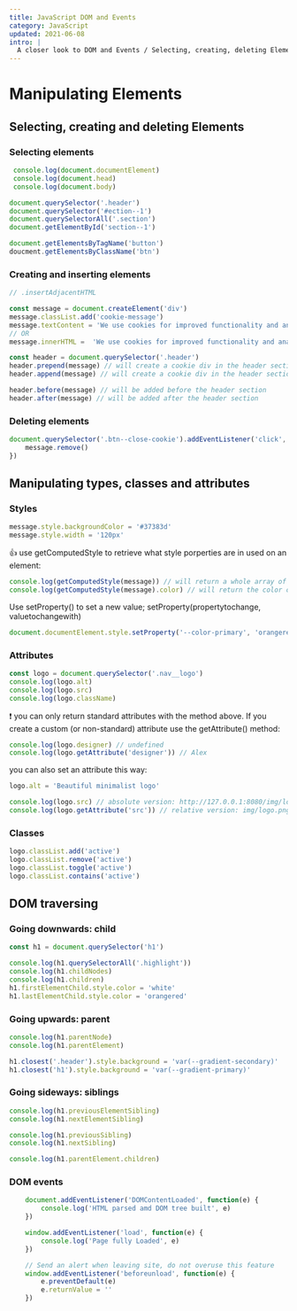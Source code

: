 ```yaml
---
title: JavaScript DOM and Events
category: JavaScript
updated: 2021-06-08
intro: |
  A closer look to DOM and Events / Selecting, creating, deleting Elements/ Types of events /
---
```


# Manipulating Elements

## Selecting, creating and deleting Elements

### Selecting elements

```js
 console.log(document.documentElement)
 console.log(document.head)
 console.log(document.body)
```

```js
document.querySelector('.header')
document.querySelector('#ection--1')
document.querySelectorAll('.section')
document.getElementById('section--1')
```

```js
document.getElementsByTagName('button')
doucment.getElementsByClassName('btn')
```

### Creating and inserting elements


```js
// .insertAdjacentHTML

const message = document.createElement('div')
message.classList.add('cookie-message')
message.textContent = 'We use cookies for improved functionality and analytics'
// OR
message.innerHTML =  'We use cookies for improved functionality and analytics. <button class="btn btn--close--cookie">Got it!</button>'

const header = document.querySelector('.header')
header.prepend(message) // will create a cookie div in the header section of the website BEFORE any elements
header.append(message) // will create a cookie div in the header section of the website AFTER any elements
```

```js
header.before(message) // will be added before the header section
header.after(message) // will be added after the header section
```

### Deleting elements

```js
document.querySelector('.btn--close-cookie').addEventListener('click', function() {
    message.remove()
})
```

## Manipulating types, classes and attributes

### Styles

```js
message.style.backgroundColor = '#37383d'
message.style.width = '120px'
```

👍 use getComputedStyle to retrieve what style porperties are in used on an element:

```js
console.log(getComputedStyle(message)) // will return a whole array of properties for the message element
console.log(getComputedStyle(message).color) // will return the color of the element
```

Use setProperty() to set a new value; setProperty(propertytochange, valuetochangewith)

```js
document.documentElement.style.setProperty('--color-primary', 'orangered')
```

### Attributes

```js
const logo = document.querySelector('.nav__logo')
console.log(logo.alt)
console.log(logo.src)
console.log(logo.className)
```

❗ you can only return standard attributes with the method above. If you create a custom (or non-standard) attribute use the getAttribute() method:

```js
console.log(logo.designer) // undefined
console.log(logo.getAttribute('designer')) // Alex
```

you can also set an attribute this way:

```js
logo.alt = 'Beautiful minimalist logo'
```


```js
console.log(logo.src) // absolute version: http://127.0.0.1:8080/img/logo.png
console.log(logo.getAttribute('src')) // relative version: img/logo.png
```

### Classes

```js 
logo.classList.add('active')
logo.classList.remove('active')
logo.classList.toggle('active')
logo.classList.contains('active')
```

## DOM traversing

### Going downwards: child

```js
const h1 = document.querySelector('h1')

console.log(h1.querySelectorAll('.highlight'))
console.log(h1.childNodes)
console.log(h1.children)
h1.firstElementChild.style.color = 'white'
h1.lastElementChild.style.color = 'orangered'
```

### Going upwards: parent

```js
console.log(h1.parentNode)
console.log(h1.parentElement)

h1.closest('.header').style.background = 'var(--gradient-secondary)'
h1.closest('h1').style.background = 'var(--gradient-primary)'
```

### Going sideways: siblings

```js
console.log(h1.previousElementSibling)
console.log(h1.nextElementSibling)

console.log(h1.previousSibling)
console.log(h1.nextSibling)

console.log(h1.parentElement.children)
```

### DOM events

```js
    document.addEventListener('DOMContentLoaded', function(e) {
        console.log('HTML parsed amd DOM tree built', e)
    })

    window.addEventListener('load', function(e) {
        console.log('Page fully Loaded', e)
    })

    // Send an alert when leaving site, do not overuse this feature
    window.addEventListener('beforeunload', function(e) {
        e.preventDefault(e)
        e.returnValue = ''
    })
```